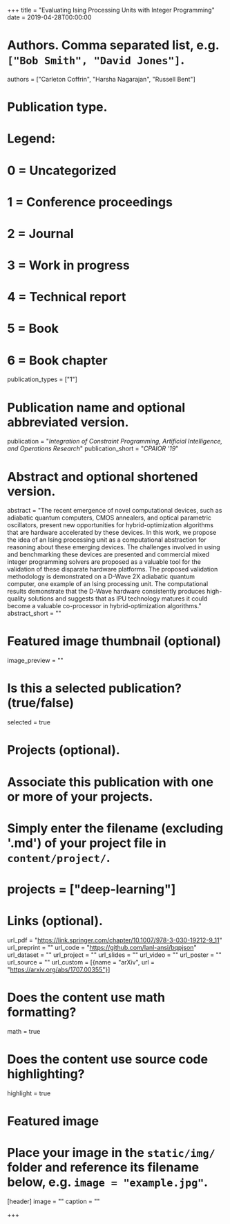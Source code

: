+++
title = "Evaluating Ising Processing Units with Integer Programming"
date = 2019-04-28T00:00:00

# Authors. Comma separated list, e.g. `["Bob Smith", "David Jones"]`.
authors = ["Carleton Coffrin", "Harsha Nagarajan", "Russell Bent"]

# Publication type.
# Legend:
# 0 = Uncategorized
# 1 = Conference proceedings
# 2 = Journal
# 3 = Work in progress
# 4 = Technical report
# 5 = Book
# 6 = Book chapter
publication_types = ["1"]

# Publication name and optional abbreviated version.
publication = "*Integration of Constraint Programming, Artificial Intelligence, and Operations Research*"
publication_short = "*CPAIOR '19*"

# Abstract and optional shortened version.
abstract = "The recent emergence of novel computational devices, such as adiabatic quantum computers, CMOS annealers, and optical parametric oscillators, present new opportunities for hybrid-optimization algorithms that are hardware accelerated by these devices. In this work, we propose the idea of an Ising processing unit as a computational abstraction for reasoning about these emerging devices. The challenges involved in using and benchmarking these devices are presented and commercial mixed integer programming solvers are proposed as a valuable tool for the validation of these disparate hardware platforms. The proposed validation methodology is demonstrated on a D-Wave 2X adiabatic quantum computer, one example of an Ising processing unit. The computational results demonstrate that the D-Wave hardware consistently produces high-quality solutions and suggests that as IPU technology matures it could become a valuable co-processor in hybrid-optimization algorithms."
abstract_short = ""

# Featured image thumbnail (optional)
image_preview = ""

# Is this a selected publication? (true/false)
selected = true

# Projects (optional).
#   Associate this publication with one or more of your projects.
#   Simply enter the filename (excluding '.md') of your project file in `content/project/`.
# projects = ["deep-learning"]

# Links (optional).
url_pdf = "https://link.springer.com/chapter/10.1007/978-3-030-19212-9_11"
url_preprint = ""
url_code = "https://github.com/lanl-ansi/bqpjson"
url_dataset = ""
url_project = ""
url_slides = ""
url_video = ""
url_poster = ""
url_source = ""
url_custom = [{name = "arXiv", url = "https://arxiv.org/abs/1707.00355"}]

# Does the content use math formatting?
math = true

# Does the content use source code highlighting?
highlight = true

# Featured image
# Place your image in the `static/img/` folder and reference its filename below, e.g. `image = "example.jpg"`.
[header]
image = ""
caption = ""

+++

